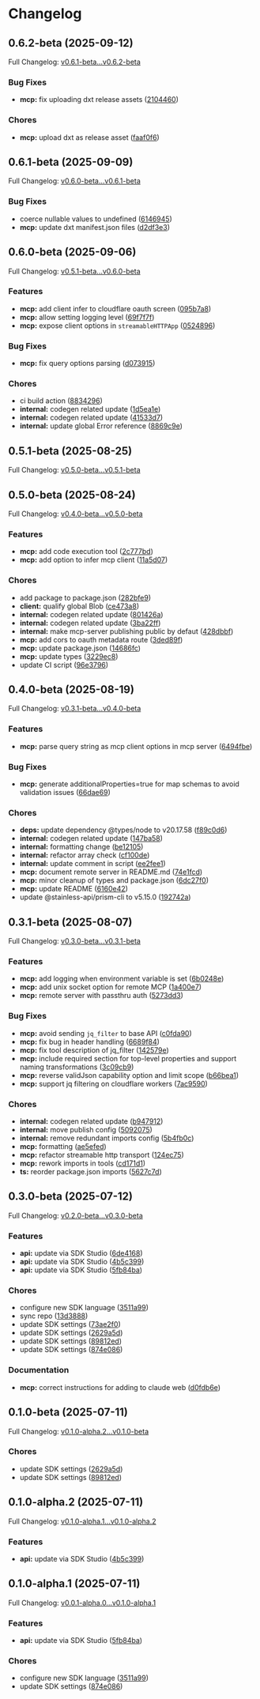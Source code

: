 # Changelog

## 0.6.2-beta (2025-09-12)

Full Changelog: [v0.6.1-beta...v0.6.2-beta](https://github.com/andreibesleaga/ocm-sdk/compare/v0.6.1-beta...v0.6.2-beta)

### Bug Fixes

* **mcp:** fix uploading dxt release assets ([2104460](https://github.com/andreibesleaga/ocm-sdk/commit/21044607a980270b5f26a321f23c85246ed4a413))


### Chores

* **mcp:** upload dxt as release asset ([faaf0f6](https://github.com/andreibesleaga/ocm-sdk/commit/faaf0f6047f98dd99fa6ccebbcc82c5c38091f67))

## 0.6.1-beta (2025-09-09)

Full Changelog: [v0.6.0-beta...v0.6.1-beta](https://github.com/andreibesleaga/ocm-sdk/compare/v0.6.0-beta...v0.6.1-beta)

### Bug Fixes

* coerce nullable values to undefined ([6146945](https://github.com/andreibesleaga/ocm-sdk/commit/614694518339d48847b93efecc213416e303dc17))
* **mcp:** update dxt manifest.json files ([d2df3e3](https://github.com/andreibesleaga/ocm-sdk/commit/d2df3e359526c10381ec20108a0eb57a16206bec))

## 0.6.0-beta (2025-09-06)

Full Changelog: [v0.5.1-beta...v0.6.0-beta](https://github.com/andreibesleaga/ocm-sdk/compare/v0.5.1-beta...v0.6.0-beta)

### Features

* **mcp:** add client infer to cloudflare oauth screen ([095b7a8](https://github.com/andreibesleaga/ocm-sdk/commit/095b7a89942e105970fce25482af58dc0998af72))
* **mcp:** allow setting logging level ([69f7f7f](https://github.com/andreibesleaga/ocm-sdk/commit/69f7f7f333455d74e9cf8ae365354b9dcdd7f7e3))
* **mcp:** expose client options in `streamableHTTPApp` ([0524896](https://github.com/andreibesleaga/ocm-sdk/commit/05248966d8d69b6bbcbfcd2704668064a35207ec))


### Bug Fixes

* **mcp:** fix query options parsing ([d073915](https://github.com/andreibesleaga/ocm-sdk/commit/d07391505a9b737508a8e92d2b0e9f4f9b399eb2))


### Chores

* ci build action ([8834296](https://github.com/andreibesleaga/ocm-sdk/commit/88342967660197e0c7ae708cbd4c333c03a02466))
* **internal:** codegen related update ([1d5ea1e](https://github.com/andreibesleaga/ocm-sdk/commit/1d5ea1ec7936719e78efba0586917927055ae139))
* **internal:** codegen related update ([41533d7](https://github.com/andreibesleaga/ocm-sdk/commit/41533d7b230de42abe3f82cc27163e8069628dd6))
* **internal:** update global Error reference ([8869c9e](https://github.com/andreibesleaga/ocm-sdk/commit/8869c9e754051735c29fb3a1a0daebf4fe9ecb67))

## 0.5.1-beta (2025-08-25)

Full Changelog: [v0.5.0-beta...v0.5.1-beta](https://github.com/andreibesleaga/ocm-sdk/compare/v0.5.0-beta...v0.5.1-beta)

## 0.5.0-beta (2025-08-24)

Full Changelog: [v0.4.0-beta...v0.5.0-beta](https://github.com/andreibesleaga/ocm-sdk/compare/v0.4.0-beta...v0.5.0-beta)

### Features

* **mcp:** add code execution tool ([2c777bd](https://github.com/andreibesleaga/ocm-sdk/commit/2c777bd06e690b1a4d9e2b7abc57527e50f77dcc))
* **mcp:** add option to infer mcp client ([11a5d07](https://github.com/andreibesleaga/ocm-sdk/commit/11a5d07d983cd312fa9ad4fb4468558bc17d7337))


### Chores

* add package to package.json ([282bfe9](https://github.com/andreibesleaga/ocm-sdk/commit/282bfe9102d32eea41dee7428a7c3d19215475b0))
* **client:** qualify global Blob ([ce473a8](https://github.com/andreibesleaga/ocm-sdk/commit/ce473a881d3f43e58c6fd15881c659707eb5464d))
* **internal:** codegen related update ([801426a](https://github.com/andreibesleaga/ocm-sdk/commit/801426a3307912644cd45cab2603a62238e2b1ac))
* **internal:** codegen related update ([3ba22ff](https://github.com/andreibesleaga/ocm-sdk/commit/3ba22ff613e92e1498c8928e7848ce63bcd60449))
* **internal:** make mcp-server publishing public by defaut ([428dbbf](https://github.com/andreibesleaga/ocm-sdk/commit/428dbbf478b2052d24ea307acf3e1cce42e61036))
* **mcp:** add cors to oauth metadata route ([3ded89f](https://github.com/andreibesleaga/ocm-sdk/commit/3ded89f0d484f25ef73573e9e70d33bdc29290c1))
* **mcp:** update package.json ([14686fc](https://github.com/andreibesleaga/ocm-sdk/commit/14686fc6cc5b344027117805b038354913edac2d))
* **mcp:** update types ([3229ec8](https://github.com/andreibesleaga/ocm-sdk/commit/3229ec8c4c601f81b30d0a8b1b076fb0ed783454))
* update CI script ([96e3796](https://github.com/andreibesleaga/ocm-sdk/commit/96e37967ab60b95104e8c528cb7fa10e36867f15))

## 0.4.0-beta (2025-08-19)

Full Changelog: [v0.3.1-beta...v0.4.0-beta](https://github.com/andreibesleaga/ocm-sdk/compare/v0.3.1-beta...v0.4.0-beta)

### Features

* **mcp:** parse query string as mcp client options in mcp server ([6494fbe](https://github.com/andreibesleaga/ocm-sdk/commit/6494fbe9d5a53dd87ca8a50559ea17e460bdee2b))


### Bug Fixes

* **mcp:** generate additionalProperties=true for map schemas to avoid validation issues ([66dae69](https://github.com/andreibesleaga/ocm-sdk/commit/66dae69c4e26c899d880697ee40ba64c1e284416))


### Chores

* **deps:** update dependency @types/node to v20.17.58 ([f89c0d6](https://github.com/andreibesleaga/ocm-sdk/commit/f89c0d61bfcdf0169448d50482ac823a2045bb70))
* **internal:** codegen related update ([147ba58](https://github.com/andreibesleaga/ocm-sdk/commit/147ba58045915ae5b2cc62fc6b87d0a563c4c5e3))
* **internal:** formatting change ([be12105](https://github.com/andreibesleaga/ocm-sdk/commit/be12105d6c6cc9be7824012e1e6183ac6a5ba10b))
* **internal:** refactor array check ([cf100de](https://github.com/andreibesleaga/ocm-sdk/commit/cf100de576b5e8f329f57fe37f8241fdf621b2de))
* **internal:** update comment in script ([ee2fee1](https://github.com/andreibesleaga/ocm-sdk/commit/ee2fee1dd1143bff35a781d6651b9c9b725959cc))
* **mcp:** document remote server in README.md ([74e1fcd](https://github.com/andreibesleaga/ocm-sdk/commit/74e1fcd87def0cb3cd1c7a6ee3dc8f4941428d76))
* **mcp:** minor cleanup of types and package.json ([6dc27f0](https://github.com/andreibesleaga/ocm-sdk/commit/6dc27f0262854a3ecacd54b6b64a9a81588be12b))
* **mcp:** update README ([6160e42](https://github.com/andreibesleaga/ocm-sdk/commit/6160e42630ab816ef17f9dc458822723827cc46a))
* update @stainless-api/prism-cli to v5.15.0 ([192742a](https://github.com/andreibesleaga/ocm-sdk/commit/192742a01d8b2722bf7a87a7e4b21306fe2ca035))

## 0.3.1-beta (2025-08-07)

Full Changelog: [v0.3.0-beta...v0.3.1-beta](https://github.com/andreibesleaga/ocm-sdk/compare/v0.3.0-beta...v0.3.1-beta)

### Features

* **mcp:** add logging when environment variable is set ([6b0248e](https://github.com/andreibesleaga/ocm-sdk/commit/6b0248e4b506f12e309fbb41023aa49b0518405b))
* **mcp:** add unix socket option for remote MCP ([1a400e7](https://github.com/andreibesleaga/ocm-sdk/commit/1a400e7057fca706e55c28b215f8494285125063))
* **mcp:** remote server with passthru auth ([5273dd3](https://github.com/andreibesleaga/ocm-sdk/commit/5273dd3a4d006bdea4b4bd0ad5637f784ec5b90a))


### Bug Fixes

* **mcp:** avoid sending `jq_filter` to base API ([c0fda90](https://github.com/andreibesleaga/ocm-sdk/commit/c0fda9090cdcb42227e11e65bc086ab61e5c8235))
* **mcp:** fix bug in header handling ([6689f84](https://github.com/andreibesleaga/ocm-sdk/commit/6689f8476f9fdde262f1de94eaf80bdc685dac7c))
* **mcp:** fix tool description of jq_filter ([142579e](https://github.com/andreibesleaga/ocm-sdk/commit/142579e7e289569c93e5a12c06a0b0d0bac2d905))
* **mcp:** include required section for top-level properties and support naming transformations ([3c09cb9](https://github.com/andreibesleaga/ocm-sdk/commit/3c09cb988c36782a382ce56cc09e6d791cfb508f))
* **mcp:** reverse validJson capability option and limit scope ([b66bea1](https://github.com/andreibesleaga/ocm-sdk/commit/b66bea181cf14390e376e5e6fc8c8b696ff513c2))
* **mcp:** support jq filtering on cloudflare workers ([7ac9590](https://github.com/andreibesleaga/ocm-sdk/commit/7ac95906b7a006242b08d7deddc31d00d0d0fc53))


### Chores

* **internal:** codegen related update ([b947912](https://github.com/andreibesleaga/ocm-sdk/commit/b9479121c67e2f5b7f0af6e2968dc206233ce374))
* **internal:** move publish config ([5092075](https://github.com/andreibesleaga/ocm-sdk/commit/50920758b555aae130f436c0a5aabdcea0c7b035))
* **internal:** remove redundant imports config ([5b4fb0c](https://github.com/andreibesleaga/ocm-sdk/commit/5b4fb0c6fe3d13e1ef2f86a4ead1de9bff7f708f))
* **mcp:** formatting ([ae5efed](https://github.com/andreibesleaga/ocm-sdk/commit/ae5efed9564de047fc205f3fb5ba9288553c9b36))
* **mcp:** refactor streamable http transport ([124ec75](https://github.com/andreibesleaga/ocm-sdk/commit/124ec753517e3c92a64fda1c88972f293545d70c))
* **mcp:** rework imports in tools ([cd171d1](https://github.com/andreibesleaga/ocm-sdk/commit/cd171d16363cbb6b1634ec21f9c68cf3fe26165e))
* **ts:** reorder package.json imports ([5627c7d](https://github.com/andreibesleaga/ocm-sdk/commit/5627c7da99b5e74217cd958e777a08425e965d0b))

## 0.3.0-beta (2025-07-12)

Full Changelog: [v0.2.0-beta...v0.3.0-beta](https://github.com/andreibesleaga/ocm-sdk/compare/v0.2.0-beta...v0.3.0-beta)

### Features

* **api:** update via SDK Studio ([6de4168](https://github.com/andreibesleaga/ocm-sdk/commit/6de4168447ffca0e31a879e674100ee99b422d22))
* **api:** update via SDK Studio ([4b5c399](https://github.com/andreibesleaga/ocm-sdk/commit/4b5c3998937c2759552b038ac980297c9ea52a34))
* **api:** update via SDK Studio ([5fb84ba](https://github.com/andreibesleaga/ocm-sdk/commit/5fb84ba7afde7fbf2c8977f9ded0cb6cebfb7599))


### Chores

* configure new SDK language ([3511a99](https://github.com/andreibesleaga/ocm-sdk/commit/3511a9973b72a1ec6aa7960b22a52eb17f2a3d93))
* sync repo ([13d3888](https://github.com/andreibesleaga/ocm-sdk/commit/13d3888f491c220baf02124cd43abf1fb0138a71))
* update SDK settings ([73ae2f0](https://github.com/andreibesleaga/ocm-sdk/commit/73ae2f0bdb745072086d55474e48fb25050750da))
* update SDK settings ([2629a5d](https://github.com/andreibesleaga/ocm-sdk/commit/2629a5db640a0ee80e1d9e05b322c29bf50d8405))
* update SDK settings ([89812ed](https://github.com/andreibesleaga/ocm-sdk/commit/89812ed25e79f3198e969941b5b49d4938513ecb))
* update SDK settings ([874e086](https://github.com/andreibesleaga/ocm-sdk/commit/874e086e166ee9de56968d2e99ba4ee8eb7eff31))


### Documentation

* **mcp:** correct instructions for adding to claude web ([d0fdb6e](https://github.com/andreibesleaga/ocm-sdk/commit/d0fdb6ec8d71a17b2885e59e256913a38caaf2f8))

## 0.1.0-beta (2025-07-11)

Full Changelog: [v0.1.0-alpha.2...v0.1.0-beta](https://github.com/andreibesleaga/ocm-sdk/compare/v0.1.0-alpha.2...v0.1.0-beta)

### Chores

* update SDK settings ([2629a5d](https://github.com/andreibesleaga/ocm-sdk/commit/2629a5db640a0ee80e1d9e05b322c29bf50d8405))
* update SDK settings ([89812ed](https://github.com/andreibesleaga/ocm-sdk/commit/89812ed25e79f3198e969941b5b49d4938513ecb))

## 0.1.0-alpha.2 (2025-07-11)

Full Changelog: [v0.1.0-alpha.1...v0.1.0-alpha.2](https://github.com/andreibesleaga/ocm-sdk/compare/v0.1.0-alpha.1...v0.1.0-alpha.2)

### Features

* **api:** update via SDK Studio ([4b5c399](https://github.com/andreibesleaga/ocm-sdk/commit/4b5c3998937c2759552b038ac980297c9ea52a34))

## 0.1.0-alpha.1 (2025-07-11)

Full Changelog: [v0.0.1-alpha.0...v0.1.0-alpha.1](https://github.com/andreibesleaga/ocm-sdk/compare/v0.0.1-alpha.0...v0.1.0-alpha.1)

### Features

* **api:** update via SDK Studio ([5fb84ba](https://github.com/andreibesleaga/ocm-sdk/commit/5fb84ba7afde7fbf2c8977f9ded0cb6cebfb7599))


### Chores

* configure new SDK language ([3511a99](https://github.com/andreibesleaga/ocm-sdk/commit/3511a9973b72a1ec6aa7960b22a52eb17f2a3d93))
* update SDK settings ([874e086](https://github.com/andreibesleaga/ocm-sdk/commit/874e086e166ee9de56968d2e99ba4ee8eb7eff31))
